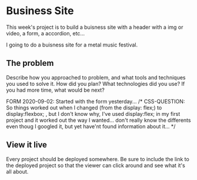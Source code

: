 # Business Site

This week's project is to build a buisness site with a header with a img or video, a form, a accordion, etc...

I going to do a buisness site for a metal music festival.

## The problem

Describe how you approached to problem, and what tools and techniques you used to solve it. How did you plan? What technologies did you use? If you had more time, what would be next?

FORM
2020-09-02: Started with the form yesterday... /* CSS-QUESTION: So things worked out when I changed (from the display: flex;) to display:flexbox; , but I don't know why, I've used display:flex; in my first project and it worked out the way I wanted... don't really know the differents even thoug I googled it, but yet have'nt found information about it... */

## View it live
Every project should be deployed somewhere. Be sure to include the link to the deployed project so that the viewer can click around and see what it's all about.
